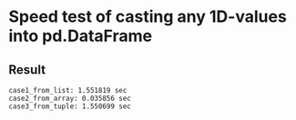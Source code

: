 # Speed test of casting any 1D-values into pd.DataFrame


## Result

```
case1_from_list: 1.551819 sec
case2_from_array: 0.035856 sec
case3_from_tuple: 1.550699 sec
```